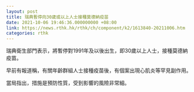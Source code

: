 ```yaml
---
layout: post
title: 瑞典暫停向30歲或以上人士接種莫德納疫苗
date: 2021-10-06 19:46:36.000000000 +08:00
link: https://news.rthk.hk/rthk/ch/component/k2/1613840-20211006.htm
categories: rthk
---
```


瑞典衛生部門表示，將暫停對1991年及以後出生，即30歲以上人士，接種莫德納疫苗。

早前有報道稱，有關年齡群組人士接種疫苗後，有個案出現心肌炎等罕見副作用。 

當局指出，措施是預防性質，受到影響的風險非常細。
